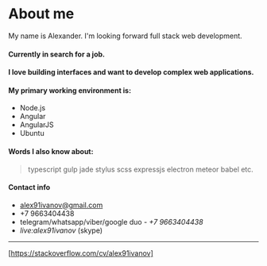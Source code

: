# About me
My name is Alexander. I'm looking forward full stack web development.

#### Currently in search for a job.
#### I love building interfaces and want to develop complex web applications.
#### My primary working environment is:
+ Node.js
+ Angular
+ AngularJS
+ Ubuntu

#### Words I also know about:
> typescript gulp jade stylus scss expressjs electron meteor babel etc.

#### Contact info
+ alex91ivanov@gmail.com
+ +7 9663404438
+ telegram/whatsapp/viber/google duo - *+7 9663404438*
+ *live:alex91ivanov* (skype)

---
[https://stackoverflow.com/cv/alex91ivanov]
